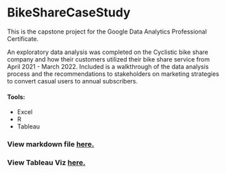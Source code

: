 # BikeShareCaseStudy

This is the capstone project for the Google Data Analytics Professional Certificate. 

An exploratory data analysis was completed on the Cyclistic bike share company and how their customers utilized their bike share service from April 2021 - March 2022. Included is a walkthrough of the data analysis process and the recommendations to stakeholders on marketing strategies to convert casual users to annual subscribers. 

#### Tools: 
- Excel
- R
- Tableau

### View markdown file [here.](https://rpubs.com/lobnaallam/bike-share-case-study)

### View Tableau Viz [here.](https://public.tableau.com/views/BikeShareCaseStudy_16672345574370/RidershipVs_Temperature?:language=en-US&:display_count=n&:origin=viz_share_link)
